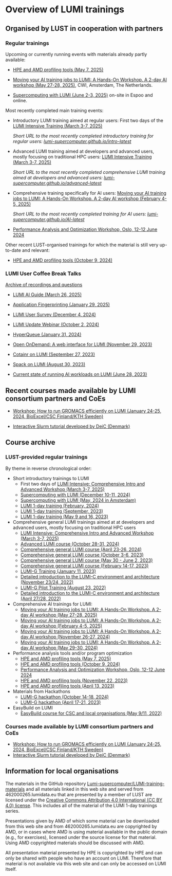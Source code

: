 # Overview of LUMI trainings

## Organised by LUST in cooperation with partners

### Regular trainings

Upcoming or currently running events with materials already partly available:

<!--
-   No upcoming training with early materials at the moment.
-->   

-   [HPE and AMD profiling tools (May 7, 2025)](Profiling-20250507/index.md)

-   [Moving your AI training jobs to LUMI: A Hands-On Workshop. A 2-day AI workshop (May 27-28, 2025)](ai-20250527/index.md),
    CWI, Amsterdam, The Netherlands.

-   [Supercomputing with LUMI (June 2-3, 2025)](2day-20250602/index.md) on-site in Espoo and online.


Most recently completed main training events:

-   Introductory LUMI training aimed at regular users: First two days of the
    [LUMI Intensive Training (March 3-7, 2025)](2p3day-20250303/index.md)

    *Short URL to the most recently completed introductory training for regular users:
    [lumi-supercomputer.github.io/intro-latest](https://lumi-supercomputer.github.io/intro-latest)*

-   Advanced LUMI training aimed at developers and advanced users, mostly focusing on traditional HPC users:
    [LUMI Intensive Training (March 3-7, 2025)](2p3day-20250303/index.md)

    *Short URL to the most recently completed comprehensive LUMI training aimed at developers and advanced users:
    [lumi-supercomputer.github.io/advanced-latest](https://lumi-supercomputer.github.io/advanced-latest)*

-   Comprehensive training specifically for AI users:
    [Moving your AI training jobs to LUMI: A Hands-On Workshop. A 2-day AI workshop (February 4-5, 2025)](ai-20250204/index.md)

    *Short URL to the most recently completed training for AI users:
    [lumi-supercomputer.github.io/AI-latest](https://lumi-supercomputer.github.io/AI-latest)*

-   [Performance Analysis and Optimization Workshop, Oslo, 12-12 June 2024](paow-20240611/index.md)

Other recent LUST-organised trainings for which the material is still very up-to-date and
relevant:

-   [HPE and AMD profiling tools (October 9, 2024)](Profiling-20241009/index.md)


### LUMI User Coffee Break Talks

[Archive of recordings and questions](User-Coffee-Breaks/index.md)

-   [LUMI AI Guide (March 26, 2025)](User-Coffee-Breaks/20250326-user-coffee-break-LUMI-AI-Guide.md)

-   [Application Fingerprinting (January 29, 2025)](User-Coffee-Breaks/20250129-user-coffee-break-Application-Fingerprinting.md)

-   [LUMI User Survey (December 4, 2024)](User-Coffee-Breaks/20241204-user-coffee-break-User-Survey.md)

-   [LUMI Update Webinar (October 2, 2024)](User-Coffee-Breaks/20241002-user-coffee-break-LUMI-update.md)

-   [HyperQueue (January 31, 2024)](User-Coffee-Breaks/20240131-user-coffee-break-HyperQueue.md)

-   [Open OnDemand: A web interface for LUMI (November 29, 2023)](User-Coffee-Breaks/20231129-user-coffee-break-OoD.md)

-   [Cotainr on LUMI (September 27, 2023)](User-Coffee-Breaks/20230927-user-coffee-break-cotainr.md)

-   [Spack on LUMI (August 30, 2023)](User-Coffee-Breaks/20230830-user-coffee-break-Spack.md)

-   [Current state of running AI workloads on LUMI (June 28, 2023)](User-Coffee-Breaks/20230628-user-coffee-break-AI.md)


## Recent courses made available by LUMI consortium partners and CoEs

-   [Workshop: How to run GROMACS efficiently on LUMI (January 24-25, 2024, BioExcel/CSC Finland/KTH Sweden)](https://zenodo.org/records/10610643)

-   [Interactive Slurm tutorial developed by DeiC (Denmark)](http://slurmlearning.deic.dk/)


## Course archive

### LUST-provided regular trainings

By theme in reverse chronological order:

-   Short introductory trainings to LUMI
    -   First two days of [LUMI Intensive: Comprehensive Intro and Advanced Workshop (March 3-7, 2025)](2p3day-20250303/index.md)
    -   [Supercomputing with LUMI (December 10-11, 2024)](2day-20241210/index.md)
    -   [Supercomputing with LUMI (May, 2024 in Amsterdam)](2day-20240502/index.md)
    -   [LUMI 1-day training (February, 2024)](1day-20240208/index.md)
    -   [LUMI 1-day training (September, 2023)](1day-20230921/index.md)
    -   [LUMI 1-day training (May 9 and 16, 2023)](1day-20230509/index.md)
-   Comprehensive general LUMI trainings aimed at at developers and advanced users, mostly focusing on traditional HPC users
    -   [LUMI Intensive: Comprehensive Intro and Advanced Workshop (March 3-7, 2025)](2p3day-20250303/index.md)
    -   [Advanced LUMI course (October 28-31, 2024)](4day-20241028/index.md)
    -   [Comprehensive general LUMI course (April 23-26, 2024)](4day-20240423/index.md)
    -   [Comprehensive general LUMI course (October 3-6, 2023)](4day-20231003/index.md)
    -   [Comprehensive general LUMI course (May 30 - June 2, 2023)](4day-20230530/index.md)
    -   [Comprehensive general LUMI course (February 14-17, 2023)](4day-20230214/index.md)
    -   [LUMI-G Training (January 11, 2023)](LUMI-G-20230111/index.md)
    -   [Detailed introduction to the LUMI-C environment and architecture (November 23/24, 2022)](PEAP-Q-20221123/index.md)
    -   [LUMI-G Pilot Training (August 23, 2022)](LUMI-G-20220823/index.md)
    -   [Detailed introduction to the LUMI-C environment and architecture (April 27/28, 2022)](PEAP-Q-20220427/index.md)
-   Comprehensive AI trainings for LUMI:
    -   [Moving your AI training jobs to LUMI: A Hands-On Workshop. A 2-day AI workshop (May 27-28, 2025)](ai-20250527/index.md)
    -   [Moving your AI training jobs to LUMI: A Hands-On Workshop. A 2-day AI workshop (February 4-5, 2025)](ai-20250204/index.md)
    -   [Moving your AI training jobs to LUMI: A Hands-On Workshop. A 2-day AI workshop (November 26-27, 2024)](ai-20241126/index.md)
    -   [Moving your AI training jobs to LUMI: A Hands-On Workshop. A 2-day AI workshop (May 29-30, 2024)](ai-20240529/index.md)
-   Performance analysis tools and/or program optimization
    -   [HPE and AMD profiling tools (May 7, 2025)](Profiling-20250507/index.md)
    -   [HPE and AMD profiling tools (October 9, 2024)](Profiling-20241009/index.md)
    -   [Performance Analysis and Optimization Workshop, Oslo, 12-12 June 2024](paow-20240611/index.md)
    -   [HPE and AMD profiling tools (November 22, 2023)](Profiling-20231122/index.md)
    -   [HPE and AMD profiling tools (April 13, 2023)](Profiling-20230413/index.md)
-   Materials from Hackathons 
    -   [LUMI-G hackathon (October 14-18, 2024)](Hackathon-20241014/index.md)
    -   [LUMI-G hackathon (April 17-21, 2023)](Hackathon-20230417/index.md)
-   EasyBuild on LUMI
    -   [EasyBuild course for CSC and local organisations (May 9/11, 2022)](EasyBuild-CSC-20220509/index.md)


### Courses made available by LUMI consortium partners and CoEs

-   [Workshop: How to run GROMACS efficiently on LUMI (January 24-25, 2024, BioExcel/CSC Finland/KTH Sweden)](https://zenodo.org/records/10610643)
-   [Interactive Slurm tutorial developed by DeiC (Denmark)](http://slurmlearning.deic.dk/)


## Information for local organisations

The materials in the GitHub repository [Lumi-supercomputer/LUMI-training-materials](https://github.com/Lumi-supercomputer/LUMI-training-materials)
and all materials linked in this web site and served from 462000265.lumidata.eu
that are presented by a member of LUST are licensed under the
[Creative Commons Attribution 4.0 International (CC BY 4.0) license](https://creativecommons.org/licenses/by/4.0/).
This includes all of the material of the LUMI 1-day trainings series.

Presentations given by AMD of which some material can be downloaded from this web site and
from 462000265.lumidata.eu are copyrighted by AMD, or
in cases where AMD is using material available in the public domain (e.g., for exercises), licensed under 
the source license for that material.
Using AMD copyrighted materials should be discussed with AMD.

All presentation material presented by HPE is copyrighted by HPE and can only be shared with people who have
an account on LUMI. Therefore that material is not available via this web site and can only be accessed
on LUMI itself.
